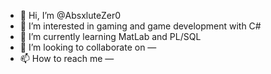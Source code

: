 - 👋 Hi, I’m @AbsxluteZer0
- 👀 I’m interested in gaming and game development with C#
- 🌱 I’m currently learning MatLab and PL/SQL
- 💞️ I’m looking to collaborate on —
- 📫 How to reach me —

<!---
AbsxluteZer0/AbsxluteZer0 is a ✨ special ✨ repository because its `README.md` (this file) appears on your GitHub profile.
You can click the Preview link to take a look at your changes.
--->
